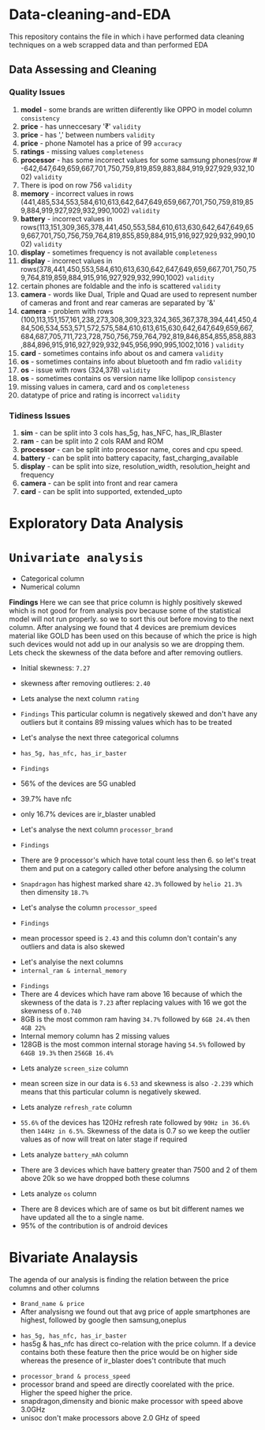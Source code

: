 # Data-cleaning-and-EDA
This repository contains the file in which i have performed data cleaning techniques on a web scrapped data and than performed EDA

## Data Assessing and Cleaning

### Quality Issues

1. **model** - some brands are written diiferently like OPPO in model column `consistency`
2. **price** - has unneccesary '₹' `validity`
3. **price** - has ',' between numbers `validity`
4. **price** - phone Namotel has a price of 99 `accuracy`
5. **ratings** - missing values `completeness`
6. **processor** - has some incorrect values for some samsung phones(row # -642,647,649,659,667,701,750,759,819,859,883,884,919,927,929,932,1002) `validity`
7. There is ipod on row 756 `validity`
8. **memory** - incorrect values in rows (441,485,534,553,584,610,613,642,647,649,659,667,701,750,759,819,859,884,919,927,929,932,990,1002) `validity`
9. **battery** - incorrect values in rows(113,151,309,365,378,441,450,553,584,610,613,630,642,647,649,659,667,701,750,756,759,764,819,855,859,884,915,916,927,929,932,990,1002) `validity`
10. **display** - sometimes frequency is not available `completeness`
11. **display** - incorrect values in rows(378,441,450,553,584,610,613,630,642,647,649,659,667,701,750,759,764,819,859,884,915,916,927,929,932,990,1002) `validity`
12. certain phones are foldable and the info is scattered `validity`
13. **camera** - words like Dual, Triple and Quad are used to represent number of cameras and front and rear cameras are separated by '&'
14. **camera** - problem with rows (100,113,151,157,161,238,273,308,309,323,324,365,367,378,394,441,450,484,506,534,553,571,572,575,584,610,613,615,630,642,647,649,659,667,684,687,705,711,723,728,750,756,759,764,792,819,846,854,855,858,883,884,896,915,916,927,929,932,945,956,990,995,1002,1016
) `validity`
15. **card** - sometimes contains info about os and camera `validity`
16. **os** - sometimes contains info about bluetooth and fm radio `validity`
17. **os** - issue with rows (324,378) `validity`
18. **os** - sometimes contains os version name like lollipop `consistency`
19. missing values in camera, card and os `completeness`
20. datatype  of price and rating is incorrect `validity`



### Tidiness Issues

1. **sim** - can be split into 3 cols has_5g, has_NFC, has_IR_Blaster
2. **ram** - can be split into 2 cols RAM and ROM
3. **processor** - can be split into processor name, cores and cpu speed.
4. **battery** - can be split into battery capacity, fast_charging_available
5. **display** - can be split into size, resolution_width, resolution_height and frequency
6. **camera** - can be split into front and rear camera
7. **card** - can be split into supported, extended_upto


# Exploratory Data Analysis
# `Univariate analysis`
* Categorical column
* Numerical column

**Findings**
Here we can see that price column is highly positively skewed which is not good for from analysis pov because some of the statistical model will not run properly. so we to sort this out before moving to the next column. After analysing we found that 4 devices are premium devices material like GOLD has been used on this because of which the price is high such devices would not add up in our analysis so we are dropping them. Lets check the skewness of the data before and after removing outliers.
* Initial skewness: `7.27`
* skewness after removing outlieres: `2.40`

* Lets analyse the next column `rating`
* `Findings`
This particular column is negatively skewed and don't have any outliers but it contains 89 missing values which has to be treated

* Let's analyse the next three categorical columns 
* `has_5g, has_nfc, has_ir_baster`
- `Findings` 
- 56% of the devices are 5G unabled
- 39.7% have nfc
- only 16.7% devices are ir_blaster unabled

- Let's analyse the next column `processor_brand`
- `Findings`
- There are 9 processor's which have total count less then 6. so let's treat them and put on a category called other before analysing the column
- `Snapdragon` has highest marked share `42.3%` followed by `helio 21.3%` then dimensity `18.7%`

- Let's analyse the  column `processor_speed`
- `Findings`
- mean processor speed is `2.43` and this column don't contain's any outliers and data is also skewed

* Let's analyise the next columns
* `internal_ram & internal_memory`
- `Findings`
- There are 4 devices which have ram above 16 because of which the skewness of the data is `7.23` after replacing values with 16 we got the skewness of `0.740`
- 8GB is the most common ram having `34.7%` followed by `6GB 24.4%` then `4GB 22%`
- Internal memory column has 2 missing values
- 128GB is the most common internal storage having `54.5%` followed by `64GB 19.3%` then `256GB 16.4%`

* Lets analyze `screen_size` column
- mean screen size in our data is `6.53` and skewness is also `-2.239` which means that this particular column is negatively skewed.

* Lets analyze `refresh_rate` column
- `55.6%` of the devices has 120Hz refresh rate followed by `90Hz in 36.6%` then `144Hz in 6.5%`. Skewness of the data is 0.7 so we keep the outlier values as of now will treat on later stage if required

* Lets analyze `battery_mAh` column
- There are 3 devices which have battery greater than 7500 and 2 of them above 20k so we have dropped both these columns
  
* Lets analyze `os` column
- There are 8 devices which are of same os but bit different names we have updated all the to a single name.
- 95% of the contribution is of android devices

# **Bivariate Analaysis**
The agenda of our analysis is finding the relation between the price columns and other columns
- `Brand_name & price`
- After analysisng we found out that avg price of apple smartphones are highest, followed by google then samsung,oneplus
* `has_5g, has_nfc, has_ir_baster`
* has5g & has_nfc has direct co-relation with the price column. If a device contains both these feature then the price would be on higher side whereas the presence of ir_blaster does't contribute that much
- `processor_brand & process_speed`
- processor brand and speed are directly coorelated with the price. Higher the speed higher the price. 
- snapdragon,dimensity and bionic make processor with speed above 3.0GHz
- unisoc don't make processors above 2.0 GHz of speed

